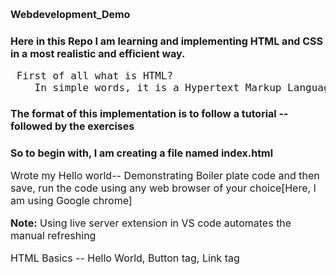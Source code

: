 <head>
    <style>
        *{
            font-size: 1rem;
        }
    </style>
</head>

# Webdevelopment_Demo 

# Here in this Repo I am learning and implementing HTML and CSS in a most realistic and efficient way.

<p> <pre> First of all what is HTML? 
    In simple words, it is a Hypertext Markup Language which is use to dictate or instruct the web browser for static or dynamic web pages 
</pre> </p>

# The format of this implementation is to follow a tutorial -- followed by the exercises

# So to begin with, I am creating a file named index.html
Wrote my Hello world-- Demonstrating Boiler plate code and then save, run the code using any web browser of your choice[Here, I am using Google chrome] 

<strong>Note:</strong> Using live server extension in VS code automates the manual refreshing

HTML Basics -- Hello World, Button tag, Link tag


